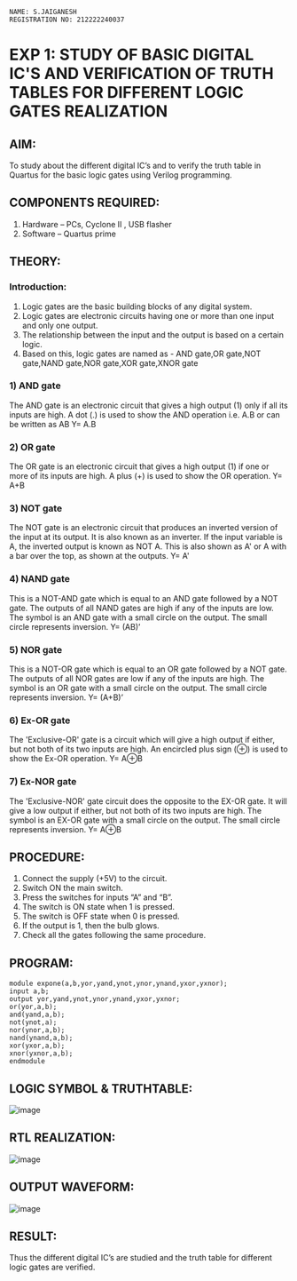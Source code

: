```
NAME: S.JAIGANESH
REGISTRATION NO: 212222240037
```
# EXP 1: STUDY OF BASIC DIGITAL IC'S AND VERIFICATION OF TRUTH TABLES FOR DIFFERENT LOGIC GATES REALIZATION
 
## AIM:
To study about the different digital IC’s and to verify the truth table in Quartus for the basic logic gates using Verilog programming.

## COMPONENTS REQUIRED:
1.  Hardware – PCs, Cyclone II , USB flasher
2.  Software – Quartus prime

## THEORY:
### Introduction:
1. Logic gates are the basic building blocks of any digital system.
2. Logic gates are electronic circuits having one or more than one input and only one output.
3. The relationship between the input and the output is based on a certain logic. 
4. Based on this, logic gates are named as -
AND gate,OR gate,NOT gate,NAND gate,NOR gate,XOR gate,XNOR gate
### 1) AND gate
The AND gate is an electronic circuit that gives a high output (1) only if all its inputs are high. A dot (.) is used to show the AND operation i.e. A.B or can be written as AB
Y= A.B
### 2) OR gate
The OR gate is an electronic circuit that gives a high output (1) if one or more of its inputs are high. A plus (+) is used to show the OR operation.
Y= A+B
### 3) NOT gate
The NOT gate is an electronic circuit that produces an inverted version of the input at its output. It is also known as an inverter. If the input variable is A, the inverted output is known as NOT A. This is also shown as A' or A with a bar over the top, as shown at the outputs.
Y= A'
### 4) NAND gate
This is a NOT-AND gate which is equal to an AND gate followed by a NOT gate. The outputs of all NAND gates are high if any of the inputs are low. The symbol is an AND gate with a small circle on the output. The small circle represents inversion.
Y= (AB)’
### 5) NOR gate
This is a NOT-OR gate which is equal to an OR gate followed by a NOT gate. The outputs of all NOR gates are low if any of the inputs are high. The symbol is an OR gate with a small circle on the output. The small circle represents inversion.
Y= (A+B)’
### 6) Ex-OR gate
The 'Exclusive-OR' gate is a circuit which will give a high output if either, but not both of its two inputs are high. 
An encircled plus sign (⊕) is used to show the Ex-OR operation.
Y= A⊕B
### 7) Ex-NOR gate
The 'Exclusive-NOR' gate circuit does the opposite to the EX-OR gate. It will give a low output if either, but not both of its two inputs are high. 
The symbol is an EX-OR gate with a small circle on the output. The small circle represents inversion.
Y= A⊕B

## PROCEDURE:
1. Connect the supply (+5V) to the circuit.
2. Switch ON the main switch.
3. Press the switches for inputs “A” and “B”. 
4. The switch is ON state when 1 is pressed. 
5. The switch is OFF state when 0 is pressed.
6. If the output is 1, then the bulb glows.
7. Check all the gates following the same procedure.

## PROGRAM:
```
module expone(a,b,yor,yand,ynot,ynor,ynand,yxor,yxnor);
input a,b;
output yor,yand,ynot,ynor,ynand,yxor,yxnor;
or(yor,a,b);
and(yand,a,b);
not(ynot,a);
nor(ynor,a,b);
nand(ynand,a,b);
xor(yxor,a,b);
xnor(yxnor,a,b);
endmodule 
```

## LOGIC SYMBOL & TRUTHTABLE:
![image](https://github.com/Jaiganesh235/Study-of-basic-digital-IC-s-and-verification-of-truth-tables-for-different-logic-gates-realization-/assets/118657189/a5aaa627-8dbe-4f71-816c-6536f61d2152)

## RTL REALIZATION:
![image](https://github.com/Jaiganesh235/Study-of-basic-digital-IC-s-and-verification-of-truth-tables-for-different-logic-gates-realization-/assets/118657189/01c17c39-2900-420a-81e5-ac63e7e33886)

## OUTPUT WAVEFORM:
![image](https://github.com/Jaiganesh235/Study-of-basic-digital-IC-s-and-verification-of-truth-tables-for-different-logic-gates-realization-/assets/118657189/57ae4539-fb0d-4a68-a77e-b0f70f698ab3)

## RESULT:
Thus the different digital IC’s are studied and the truth table for different logic gates are verified.
